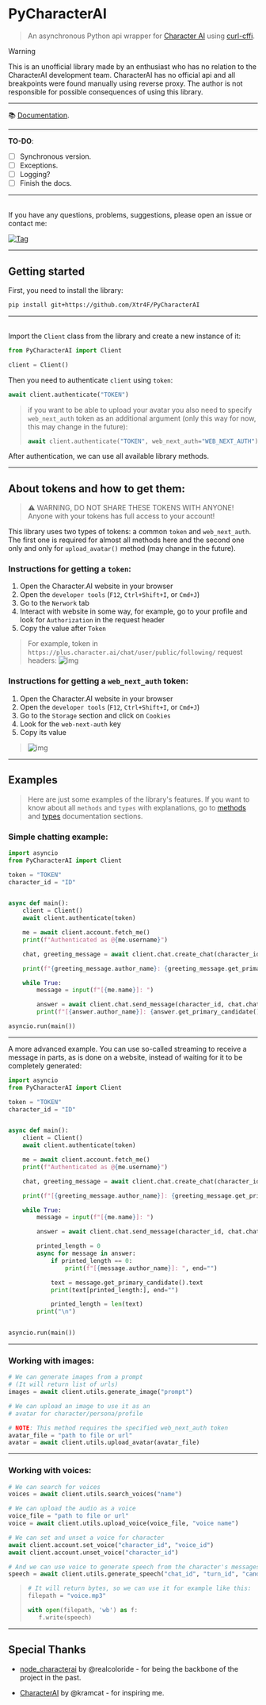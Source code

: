 # PyCharacterAI
> An asynchronous Python api wrapper for [Character AI](https://character.ai/) using [curl-cffi](https://github.com/yifeikong/curl_cffi).

> [!WARNING]
> This is an unofficial library made by an enthusiast who has no relation to the CharacterAI development team. CharacterAI has no official api and all breakpoints were found manually using reverse proxy. The author is not responsible for possible consequences of using this library.



---
📚 [Documentation](https://github.com/Xtr4F/PyCharacterAI/blob/main/docs/welcome.md).


---
**TO-DO**:
- [ ] Synchronous version.
- [ ] Exceptions.
- [ ] Logging?
- [ ] Finish the docs.

---
\
If you have any questions, problems, suggestions, please open an issue or contact me:

[![Tag](https://img.shields.io/badge/telegram-dm-black?style=flat&logo=Telegram)](https://t.me/XtraF)



---

## Getting started

First, you need to install the library:
```bash
pip install git+https://github.com/Xtr4F/PyCharacterAI
```

---
\
Import the `Client` class from the library and create a new instance of it:
```Python
from PyCharacterAI import Client
```

```Python
client = Client()
```

Then you need to authenticate `client` using `token`:
```Python
await client.authenticate("TOKEN")
```

> if you want to be able to upload your avatar you also need to specify `web_next_auth` token as an additional argument (only this way for now, this may change in the future):
> ```Python
> await client.authenticate("TOKEN", web_next_auth="WEB_NEXT_AUTH")
> ```
After authentication, we can use all available library methods.

---
## About tokens and how to get them:
> ⚠️ WARNING, DO NOT SHARE THESE TOKENS WITH ANYONE! Anyone with your tokens has full access to your account! 

This library uses two types of tokens: a common `token` and `web_next_auth`. The first one is required for almost all methods here and the second one only and only for `upload_avatar()` method (may change in the future).

### Instructions for getting a `token`:
1. Open the Character.AI website in your browser
2. Open the `developer tools` (`F12`, `Ctrl+Shift+I`, or `Cmd+J`)
3. Go to the `Nerwork` tab
4. Interact with website in some way, for example, go to your profile and look for `Authorization` in the request header
5. Copy the value after `Token`
> For example, token in `https://plus.character.ai/chat/user/public/following/` request headers:
> ![img](https://github.com/Xtr4F/PyCharacterAI/blob/main/assets/token.png)

### Instructions for getting a `web_next_auth` token:
1. Open the Character.AI website in your browser
2. Open the `developer tools` (`F12`, `Ctrl+Shift+I`, or `Cmd+J`)
3. Go to the `Storage` section and click on `Cookies`
4. Look for the `web-next-auth` key
5. Copy its value
> ![img](https://github.com/Xtr4F/PyCharacterAI/blob/main/assets/web_next_auth.png)


---

## Examples
> Here are just some examples of the library's features. If you want to know about all `methods` and `types` with explanations, go to [methods](https://github.com/Xtr4F/PyCharacterAI/blob/main/docs/api_reference/methods.md) and [types](https://github.com/Xtr4F/PyCharacterAI/blob/main/docs/api_reference/types.md) documentation sections.
### Simple chatting example:
```Python
import asyncio
from PyCharacterAI import Client

token = "TOKEN"
character_id = "ID"


async def main():
    client = Client()
    await client.authenticate(token)

    me = await client.account.fetch_me()
    print(f"Authenticated as @{me.username}")

    chat, greeting_message = await client.chat.create_chat(character_id)

    print(f"{greeting_message.author_name}: {greeting_message.get_primary_candidate().text}")

    while True:
        message = input(f"[{me.name}]: ")

        answer = await client.chat.send_message(character_id, chat.chat_id, message)
        print(f"[{answer.author_name}]: {answer.get_primary_candidate().text}")

asyncio.run(main())
```

---

A more advanced example. You can use so-called streaming to receive a message in parts, as is done on a website, instead of waiting for it to be completely generated:
```Python
import asyncio
from PyCharacterAI import Client

token = "TOKEN"
character_id = "ID"


async def main():
    client = Client()
    await client.authenticate(token)

    me = await client.account.fetch_me()
    print(f"Authenticated as @{me.username}")

    chat, greeting_message = await client.chat.create_chat(character_id)

    print(f"[{greeting_message.author_name}]: {greeting_message.get_primary_candidate().text}")

    while True:
        message = input(f"[{me.name}]: ")

        answer = await client.chat.send_message(character_id, chat.chat_id, message, streaming=True)

        printed_length = 0
        async for message in answer:
            if printed_length == 0:
                print(f"[{message.author_name}]: ", end="")

            text = message.get_primary_candidate().text
            print(text[printed_length:], end="")

            printed_length = len(text)
        print("\n")


asyncio.run(main())
```

---

### Working with images:
```Python
# We can generate images from a prompt
# (It will return list of urls)
images = await client.utils.generate_image("prompt")
```
```Python
# We can upload an image to use it as an 
# avatar for character/persona/profile

# NOTE: This method requires the specified web_next_auth token
avatar_file = "path to file or url"
avatar = await client.utils.upload_avatar(avatar_file)
```

---

### Working with voices:
```Python
# We can search for voices
voices = await client.utils.search_voices("name")
```

```Python
# We can upload the audio as a voice
voice_file = "path to file or url"
voice = await client.utils.upload_voice(voice_file, "voice name")
```

```Python
# We can set and unset a voice for character  
await client.account.set_voice("character_id", "voice_id")
await client.account.unset_voice("character_id")
```

```Python
# And we can use voice to generate speech from the character's messages
speech = await client.utils.generate_speech("chat_id", "turn_id", "candidate_id", "voice_id")
```
> ```Python
> # It will return bytes, so we can use it for example like this:
> filepath = "voice.mp3"
>
> with open(filepath, 'wb') as f:
>    f.write(speech)
> ```
---
## Special Thanks
- [node_characterai](https://github.com/realcoloride/node_characterai) by @realcoloride - for being the backbone of the project in the past.


- [CharacterAI](https://github.com/kramcat/CharacterAI) by @kramcat - for inspiring me.
































